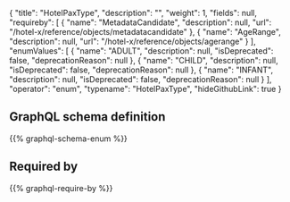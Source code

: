 {
  "title": "HotelPaxType",
  "description": "",
  "weight": 1,
  "fields": null,
  "requireby": [
    {
      "name": "MetadataCandidate",
      "description": null,
      "url": "/hotel-x/reference/objects/metadatacandidate"
    },
    {
      "name": "AgeRange",
      "description": null,
      "url": "/hotel-x/reference/objects/agerange"
    }
  ],
  "enumValues": [
    {
      "name": "ADULT",
      "description": null,
      "isDeprecated": false,
      "deprecationReason": null
    },
    {
      "name": "CHILD",
      "description": null,
      "isDeprecated": false,
      "deprecationReason": null
    },
    {
      "name": "INFANT",
      "description": null,
      "isDeprecated": false,
      "deprecationReason": null
    }
  ],
  "operator": "enum",
  "typename": "HotelPaxType",
  "hideGithubLink": true
}
## GraphQL schema definition

{{% graphql-schema-enum %}}

## Required by

{{% graphql-require-by %}}

